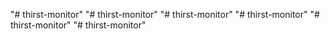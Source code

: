 "# thirst-monitor" 
"# thirst-monitor" 
"# thirst-monitor" 
"# thirst-monitor" 
"# thirst-monitor" 
"# thirst-monitor" 
